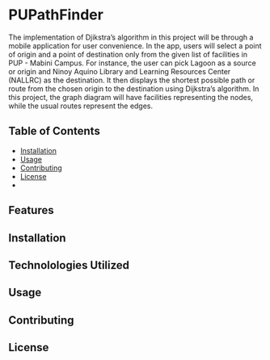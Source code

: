 # PUPathFinder

The implementation of Djikstra’s algorithm in this project will be through a mobile application for user convenience. In the app, users will select a point of origin and a point of destination only from the given list of facilities in PUP - Mabini Campus. For instance, the user can pick Lagoon as a source or origin and Ninoy Aquino Library and Learning Resources Center (NALLRC) as the destination. It then displays the shortest possible path or route from the chosen origin to the destination using Dijkstra’s algorithm. In this project, the graph diagram will have facilities representing the nodes, while the usual routes represent the edges.

## Table of Contents
- [Installation](##installation)
- [Usage](##usage)
- [Contributing](##contributing)
- [License](##license)
- 

## Features
## Installation
## Technolologies Utilized
## Usage
## Contributing
## License
